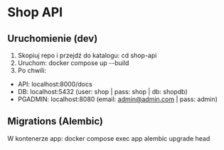 # Shop API

## Uruchomienie (dev)
1. Skopiuj repo i przejdź do katalogu:
   cd shop-api
2. Uruchom:
   docker compose up --build
3. Po chwili:
- API: localhost:8000/docs
- DB: localhost:5432 (user: shop | pass: shop | db: shopdb)
- PGADMIN: localhost:8080 (email: admin@admin.com | pass: admin)

## Migrations (Alembic)
W kontenerze app:
   docker compose exec app alembic upgrade head